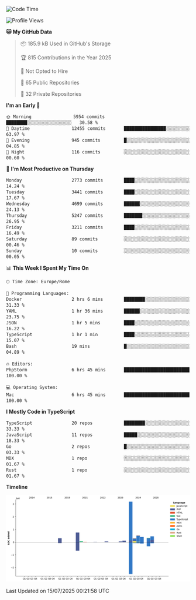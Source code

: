 <!--START_SECTION:waka-->
![Code Time](http://img.shields.io/badge/Code%20Time-6%2C109%20hrs%2015%20mins-blue)

![Profile Views](http://img.shields.io/badge/Profile%20Views-0-blue)

**🐱 My GitHub Data** 

> 📦 185.9 kB Used in GitHub's Storage 
 > 
> 🏆 815 Contributions in the Year 2025
 > 
> 🚫 Not Opted to Hire
 > 
> 📜 65 Public Repositories 
 > 
> 🔑 32 Private Repositories 
 > 
**I'm an Early 🐤** 

```text
🌞 Morning                5954 commits        ████████░░░░░░░░░░░░░░░░░   30.58 % 
🌆 Daytime                12455 commits       ████████████████░░░░░░░░░   63.97 % 
🌃 Evening                945 commits         █░░░░░░░░░░░░░░░░░░░░░░░░   04.85 % 
🌙 Night                  116 commits         ░░░░░░░░░░░░░░░░░░░░░░░░░   00.60 % 
```
📅 **I'm Most Productive on Thursday** 

```text
Monday                   2773 commits        ████░░░░░░░░░░░░░░░░░░░░░   14.24 % 
Tuesday                  3441 commits        ████░░░░░░░░░░░░░░░░░░░░░   17.67 % 
Wednesday                4699 commits        ██████░░░░░░░░░░░░░░░░░░░   24.13 % 
Thursday                 5247 commits        ███████░░░░░░░░░░░░░░░░░░   26.95 % 
Friday                   3211 commits        ████░░░░░░░░░░░░░░░░░░░░░   16.49 % 
Saturday                 89 commits          ░░░░░░░░░░░░░░░░░░░░░░░░░   00.46 % 
Sunday                   10 commits          ░░░░░░░░░░░░░░░░░░░░░░░░░   00.05 % 
```


📊 **This Week I Spent My Time On** 

```text
🕑︎ Time Zone: Europe/Rome

💬 Programming Languages: 
Docker                   2 hrs 6 mins        ████████░░░░░░░░░░░░░░░░░   31.33 % 
YAML                     1 hr 36 mins        ██████░░░░░░░░░░░░░░░░░░░   23.75 % 
JSON                     1 hr 5 mins         ████░░░░░░░░░░░░░░░░░░░░░   16.22 % 
TypeScript               1 hr 1 min          ████░░░░░░░░░░░░░░░░░░░░░   15.07 % 
Bash                     19 mins             █░░░░░░░░░░░░░░░░░░░░░░░░   04.89 % 

🔥 Editors: 
PhpStorm                 6 hrs 45 mins       █████████████████████████   100.00 % 

💻 Operating System: 
Mac                      6 hrs 45 mins       █████████████████████████   100.00 % 
```

**I Mostly Code in TypeScript** 

```text
TypeScript               20 repos            ████████░░░░░░░░░░░░░░░░░   33.33 % 
JavaScript               11 repos            █████░░░░░░░░░░░░░░░░░░░░   18.33 % 
Go                       2 repos             █░░░░░░░░░░░░░░░░░░░░░░░░   03.33 % 
MDX                      1 repo              ░░░░░░░░░░░░░░░░░░░░░░░░░   01.67 % 
Rust                     1 repo              ░░░░░░░░░░░░░░░░░░░░░░░░░   01.67 % 
```



**Timeline**

![Lines of Code chart](https://raw.githubusercontent.com/frnwtr/frnwtr/main/assets/bar_graph.png)


 Last Updated on 15/07/2025 00:21:58 UTC
<!--END_SECTION:waka-->